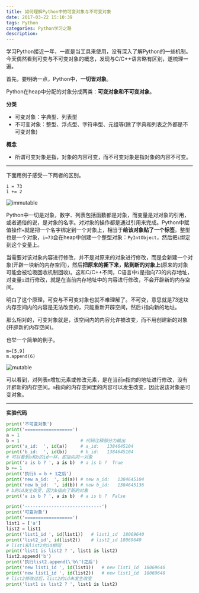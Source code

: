 ```yaml
---
title: 如何理解Python中的可变对象与不可变对象
date: 2017-03-22 15:10:39
tags: Python
categories: Python学习之路
description:
---
```



学习Python接近一年，一直是当工具来使用，没有深入了解Python的一些机制。今天偶然看到可变与不可变对象的概念，发现与C/C++语言略有区别，遂梳理一遍。

<!--more-->
首先，要明确一点，Python中，**一切皆对象**。

Python在heap中分配的对象分成两类：**可变对象和不可变对象**。

**分类**
- 可变对象：字典型、列表型
- 不可变对象：整型、浮点型、字符串型、元组等(除了字典和列表之外都是不可变对象)

**概念**
- 所谓可变对象是指，对象的内容可变，而不可变对象是指对象的内容不可变。

---

下面用例子感受一下两者的区别。

```
i = 73
i += 2
```
![immutable](http://i1.piimg.com/588729/5e58d9c6b59a9150.jpg)

Python中一切是对象，数字、列表包括函数都是对象，而变量是对对象的引用，或者通俗的说，是对象的名字。对对象的操作都是通过引用来完成。Python中赋值操作`=`就是把一个名字绑定到一个对象上，相当于**给该对象贴了一个标签**。整型也是一个对象，`i=73`会在heap中创建一个整型对象：`PyIntObject`，然后把`i`绑定到这个变量上。

当需要对该对象内容进行修改，并不是对原来的对象进行修改，而是会新建一个对象(开辟一块新的内存空间)，然后**把原来的撕下来，贴到新的对象上**(原来的对象可能会被垃圾回收机制回收)。这和C/C++不同，C语言中`i`是指向73的内存地址，对变量`i`进行修改，就是在当前内存地址中的内容进行修改，不会开辟新的内存空间。

明白了这个原理，可变与不可变对象也就不难理解了。不可变，意思就是73这块内存空间内的内容是无法改变的，只能重新开辟空间，然后`i`指向新的地址。

那么相对的，可变对象就是，该空间内的内容允许被改变，而不用创建新的对象(开辟新的内存空间)。

也举一个简单的例子。

```
m=[5,9]
m.append(6)
```

![mutable](http://i1.piimg.com/588729/8adca063a2339934.jpg)

可以看到，对列表`m`增加元素或修改元素，是在当前`m`指向的地址进行修改，没有开辟新的内存空间。`m`指向的内存空间里的内容可以发生改变，因此说该对象是可变对象。

---

**实验代码**

```python
print('不可变对象')
print('==================')
a = 1
b = 1						# 代码注释部分为输出
print('a_id:  ', id(a))   	# a_id:   1384645104
print('b_id:  ', id(b))   	# b_id:   1384645104
# 可以看到a和b的id一样，即指向同一对象
print('a is b ? ', a is b)	# a is b ?  True
b += 1
print('执行b = b + 1之后')   
print('new a_id:  ', id(a))	# new a_id:   1384645104
print('new b_id:  ', id(b))	# new b_id:   1384645136
# b的id发生改变，因为b指向了新的对象
print('a is b ? ', a is b)	# a is b ?  False

print('-----------------------------')
print('可变对象')
print('==================')
list1 = ['a']
list2 = list1
print('list1_id ', id(list1))	# list1_id  18069640
print('list2_id', id(list2))	# list2_id 18069640
# list1和list2的id相同
print('list1 is list2 ? ', list1 is list2)
list2.append('b')
print('执行list2.append(\'b\')之后')
print('new list1_id ', id(list1))	# new list1_id  18069640
print('new list1_id ', id(list2))	# new list1_id  18069640
# list2修改过后，list2的id未发生改变
print('list1 is list2 ? ', list1 is list2)
```
